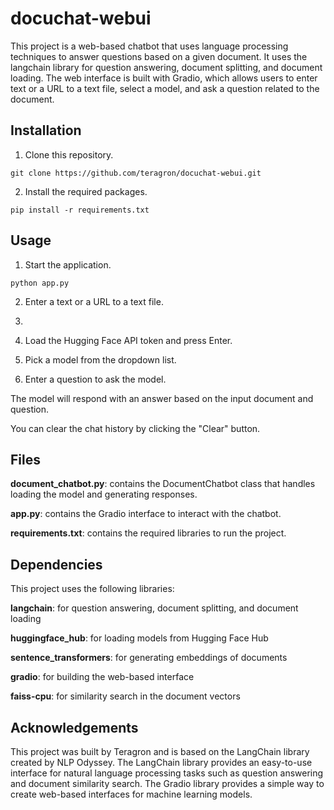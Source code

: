 # docuchat-webui

This project is a web-based chatbot that uses language processing techniques to answer questions based on a given document. It uses the langchain library for question answering, document splitting, and document loading. The web interface is built with Gradio, which allows users to enter text or a URL to a text file, select a model, and ask a question related to the document.

## Installation

1. Clone this repository.

```git clone https://github.com/teragron/docuchat-webui.git```

2. Install the required packages.

```pip install -r requirements.txt```

## Usage

1. Start the application.

```python app.py```

2. Enter a text or a URL to a text file.
3. 
4. Load the Hugging Face API token and press Enter.

4. Pick a model from the dropdown list.

5. Enter a question to ask the model.

The model will respond with an answer based on the input document and question.

You can clear the chat history by clicking the "Clear" button.

## Files

**document_chatbot.py**: contains the DocumentChatbot class that handles loading the model and generating responses.

**app.py**: contains the Gradio interface to interact with the chatbot.

**requirements.txt**: contains the required libraries to run the project.


## Dependencies

This project uses the following libraries:

**langchain**: for question answering, document splitting, and document loading

**huggingface_hub**: for loading models from Hugging Face Hub

**sentence_transformers**: for generating embeddings of documents

**gradio**: for building the web-based interface

**faiss-cpu**: for similarity search in the document vectors


## Acknowledgements

This project was built by Teragron and is based on the LangChain library created by NLP Odyssey. The LangChain library provides an easy-to-use interface for natural language processing tasks such as question answering and document similarity search. The Gradio library provides a simple way to create web-based interfaces for machine learning models.
